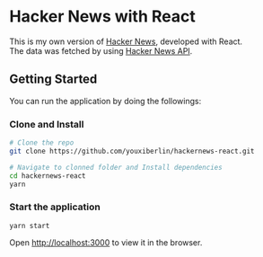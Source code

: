 # Hacker News with React

This is my own version of [Hacker News](https://news.ycombinator.com/), developed with React.  
The data was fetched by using [Hacker News API](https://github.com/HackerNews/API).

## Getting Started

You can run the application by doing the followings:
### Clone and Install

```bash
# Clone the repo
git clone https://github.com/youxiberlin/hackernews-react.git

# Navigate to clonned folder and Install dependencies
cd hackernews-react
yarn

```

### Start the application
```
yarn start
```
Open [http://localhost:3000](http://localhost:3000) to view it in the browser.
